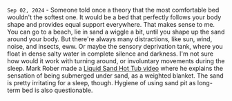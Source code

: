`Sep 02, 2024` - Someone told once a theory that the most comfortable bed wouldn't the softest one.
It would be a bed that perfectly follows your body shape and provides equal support everywhere.
That makes sense to me.
You can go to a beach, lie in sand a wiggle a bit, until you shape up the sand around your body.
But there're always many distractions, like sun, wind, noise, and insects, eww.
Or maybe the sensory deprivation tank, where you float in dense salty water in complete silence and darkness.
I'm not sure how would it work with turning around, or involuntary movements during the sleep.
Mark Rober made a [Liquid Sand Hot Tub video](https://www.youtube.com/watch?v=My4RA5I0FKs) where he explains the sensation of being submerged under sand, as a weighted blanket.
The sand is pretty irritating for a sleep, though.
Hygiene of using sand pit as long-term bed is also questionable.
